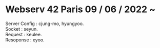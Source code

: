 # Webserv 42 Paris 09 / 06 / 2022 ~


Server Config : cjung-mo, hyungyoo.   
Socket : seyun.  
Request : keulee.   
Resoponse : eyoo.   
